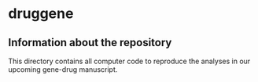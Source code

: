 # druggene

## Information about the repository

This directory contains all computer code to reproduce the analyses in our upcoming gene-drug manuscript.
